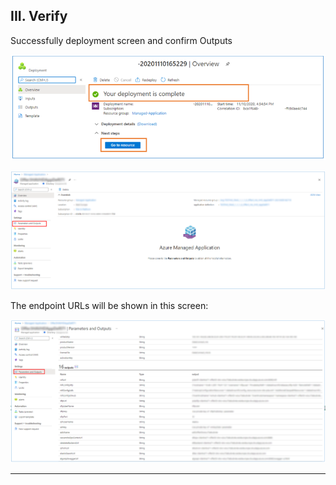 ## III. Verify

Successfully deployment screen and confirm Outputs

![verify_1](imgs/verify_1.png "")

![verify_2](imgs/verify_2.png "")

The endpoint URLs will be shown in this screen:  

![verify_3](imgs/verify_3.png "")

---
